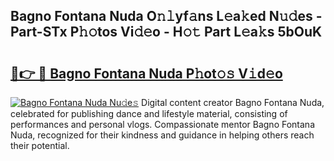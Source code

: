 ## Bagno Fontana Nuda O𝚗𝚕yf𝚊ns L𝚎a𝚔ed N𝚞𝚍es - Part-STx P𝚑𝚘tos Vi𝚍𝚎o - H𝚘𝚝 Part L𝚎a𝚔s 5bOuK

# <h2><a href="http://kf2okpo.oniu.top/?m=Bagno+Fontana+Nuda">🔗👉 🔴 Bagno Fontana Nuda P𝚑ot𝚘𝚜 V𝚒d𝚎o</a></h2>

[![Bagno Fontana Nuda Nu𝚍e𝚜](https://i.imgur.com/0qMVB7G.gif)](http://kf2okpo.oniu.top/?m=Bagno+Fontana+Nuda)
Digital content creator Bagno Fontana Nuda, celebrated for publishing dance and lifestyle material, consisting of performances and personal vlogs. Compassionate mentor Bagno Fontana Nuda, recognized for their kindness and guidance in helping others reach their potential.  
